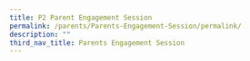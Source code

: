 ```yaml
---
title: P2 Parent Engagement Session
permalink: /parents/Parents-Engagement-Session/permalink/
description: ""
third_nav_title: Parents Engagement Session
---
```

